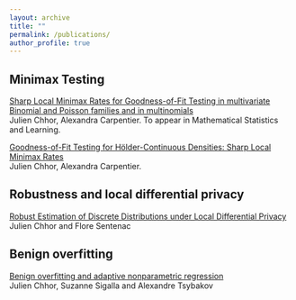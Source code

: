 ```yaml
---
layout: archive
title: ""
permalink: /publications/
author_profile: true
---
```



## Minimax Testing 

[Sharp Local Minimax Rates for Goodness-of-Fit Testing in multivariate Binomial and Poisson families and in multinomials](https://arxiv.org/abs/2012.13766)  
Julien Chhor, Alexandra Carpentier. To appear in Mathematical Statistics and Learning.


[Goodness-of-Fit Testing for Hölder-Continuous Densities: Sharp Local Minimax Rates](https://arxiv.org/abs/2109.04346)  
Julien Chhor, Alexandra Carpentier.

## Robustness and local differential privacy

[Robust Estimation of Discrete Distributions under Local Differential Privacy](https://arxiv.org/abs/2202.06825)  
Julien Chhor and Flore Sentenac

## Benign overfitting

[Benign overfitting and adaptive nonparametric regression](https://arxiv.org/abs/2206.13347)  
Julien Chhor, Suzanne Sigalla and Alexandre Tsybakov
